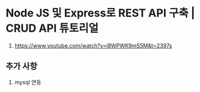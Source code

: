 # Node JS 및 Express로 REST API 구축 | CRUD API 튜토리얼

1. <https://www.youtube.com/watch?v=l8WPWK9mS5M&t=2397s>

## 추가 사항

1. mysql 연동
